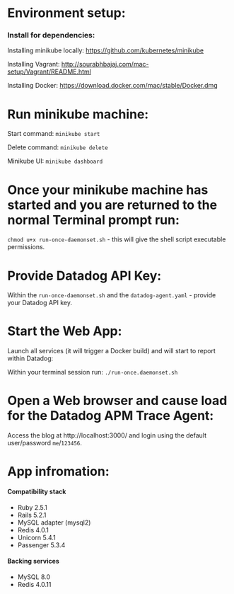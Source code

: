 # Environment setup:

### Install for dependencies:
Installing minikube locally: https://github.com/kubernetes/minikube

Installing Vagrant: http://sourabhbajaj.com/mac-setup/Vagrant/README.html

Installing Docker: https://download.docker.com/mac/stable/Docker.dmg

# Run minikube machine: 
Start command: `minikube start`

Delete command: `minikube delete`

Minikube UI: `minikube dashboard`

# Once your minikube machine has started and you are returned to the normal Terminal prompt run: 
`chmod u+x run-once-daemonset.sh` - this will give the shell script executable permissions.

# Provide Datadog API Key:
Within the `run-once-daemonset.sh` and the `datadog-agent.yaml` - provide your Datadog API key.

# Start the Web App:
Launch all services (it will trigger a Docker build) and will start to report within Datadog:

Within your terminal session run:
`./run-once.daemonset.sh`

# Open a Web browser and cause load for the Datadog APM Trace Agent:

Access the blog at http://localhost:3000/ and login using the default user/password `me`/`123456`.

# App infromation: 

#### Compatibility stack

* Ruby 2.5.1
* Rails 5.2.1
* MySQL adapter (mysql2)
* Redis 4.0.1
* Unicorn 5.4.1
* Passenger 5.3.4

#### Backing services

* MySQL 8.0
* Redis 4.0.11
